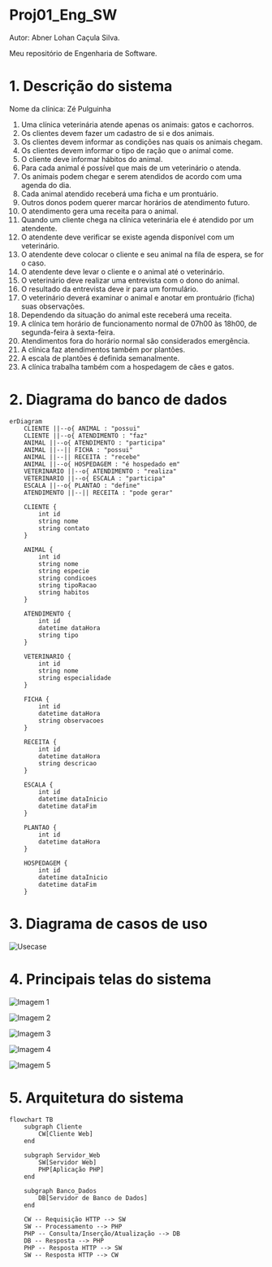 # Proj01_Eng_SW
Autor: Abner Lohan Caçula Silva.


Meu repositório de Engenharia de Software.

# 1. Descrição do sistema
Nome da clínica: Zé Pulguinha

01. Uma clínica veterinária atende apenas os animais: gatos e cachorros.
02. Os clientes devem fazer um cadastro de si e dos animais.
03. Os clientes devem informar as condições nas quais os animais chegam.
04. Os clientes devem informar o tipo de ração que o animal come.
05. O cliente deve informar hábitos do animal.
06. Para cada animal é possível que mais de um veterinário o atenda.
07. Os animais podem chegar e serem atendidos de acordo com uma agenda do dia.
08. Cada animal atendido receberá uma ficha e um prontuário.
09. Outros donos podem querer marcar horários de atendimento futuro.
10. O atendimento gera uma receita para o animal.
11. Quando um cliente chega na clínica veterinária ele é atendido por um atendente.
12. O atendente deve verificar se existe agenda disponível com um veterinário.
13. O atendente deve colocar o cliente e seu animal na fila de espera, se for o caso.
14. O atendente deve levar o cliente e o animal até o veterinário.
15. O veterinário deve realizar uma entrevista com o dono do animal.
16. O resultado da entrevista deve ir para um formulário.
17. O veterinário deverá examinar o animal e anotar em prontuário (ficha) suas observações.
18. Dependendo da situação do animal este receberá uma receita.
19. A clínica tem horário de funcionamento normal de 07h00 às 18h00, de segunda-feira à sexta-feira.
20. Atendimentos fora do horário normal são considerados emergência.
21. A clínica faz atendimentos também por plantões.
22. A escala de plantões é definida semanalmente.
23. A clínica trabalha também com a hospedagem de cães e gatos.
    
# 2. Diagrama do banco de dados

```mermaid
erDiagram
    CLIENTE ||--o{ ANIMAL : "possui"
    CLIENTE ||--o{ ATENDIMENTO : "faz"
    ANIMAL ||--o{ ATENDIMENTO : "participa"
    ANIMAL ||--|| FICHA : "possui"
    ANIMAL ||--|| RECEITA : "recebe"
    ANIMAL ||--o{ HOSPEDAGEM : "é hospedado em"
    VETERINARIO ||--o{ ATENDIMENTO : "realiza"
    VETERINARIO ||--o{ ESCALA : "participa"
    ESCALA ||--o{ PLANTAO : "define"
    ATENDIMENTO ||--|| RECEITA : "pode gerar"

    CLIENTE {
        int id
        string nome
        string contato
    }
    
    ANIMAL {
        int id
        string nome
        string especie
        string condicoes
        string tipoRacao
        string habitos
    }

    ATENDIMENTO {
        int id
        datetime dataHora
        string tipo
    }

    VETERINARIO {
        int id
        string nome
        string especialidade
    }

    FICHA {
        int id
        datetime dataHora
        string observacoes
    }

    RECEITA {
        int id
        datetime dataHora
        string descricao
    }

    ESCALA {
        int id
        datetime dataInicio
        datetime dataFim
    }

    PLANTAO {
        int id
        datetime dataHora
    }

    HOSPEDAGEM {
        int id
        datetime dataInicio
        datetime dataFim
    }
```

# 3. Diagrama de casos de uso

![Usecase](https://github.com/AbnerLohan/Abner_Lohan_projeto01_engsw/blob/main/imagens/Usecase.png)

# 4. Principais telas do sistema

![Imagem 1](https://github.com/AbnerLohan/Abner_Lohan_projeto01_engsw/blob/main/imagens/Captura%20de%20tela%202024-08-14%20215714.png)

![Imagem 2](https://github.com/AbnerLohan/Abner_Lohan_projeto01_engsw/blob/main/imagens/Captura%20de%20tela%202024-08-14%20215730.png)

![Imagem 3](https://github.com/AbnerLohan/Abner_Lohan_projeto01_engsw/blob/main/imagens/Captura%20de%20tela%202024-08-14%20215747.png)

![Imagem 4](https://github.com/AbnerLohan/Abner_Lohan_projeto01_engsw/blob/main/imagens/Captura%20de%20tela%202024-08-14%20215810.png)

![Imagem 5](https://github.com/AbnerLohan/Abner_Lohan_projeto01_engsw/blob/main/imagens/Captura%20de%20tela%202024-08-14%20215827.png)

# 5. Arquitetura do sistema
```mermaid
flowchart TB
    subgraph Cliente
        CW[Cliente Web]
    end

    subgraph Servidor_Web
        SW[Servidor Web]
        PHP[Aplicação PHP]
    end

    subgraph Banco_Dados
        DB[Servidor de Banco de Dados]
    end

    CW -- Requisição HTTP --> SW
    SW -- Processamento --> PHP
    PHP -- Consulta/Inserção/Atualização --> DB
    DB -- Resposta --> PHP
    PHP -- Resposta HTTP --> SW
    SW -- Resposta HTTP --> CW
```